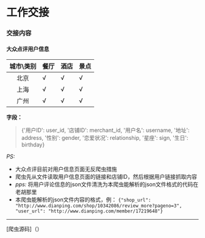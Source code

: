 工作交接
===
### 交接内容
#### **大众点评用户信息**
|城市\类别|餐厅|酒店|景点|
|:-:|-|-|-|
|北京|√|√|√|
|上海|√|√|√
|广州|√|√|√
**字段：**
>{'用户ID': user_id, '店铺ID': merchant_id, '用户名': username, '地址': address, '性别': gender, '恋爱状况': relationship, '星座': sign, '生日': birthday}

*PS:*
* 大众点评目前对用户信息页面无反爬虫措施
*  爬虫先从文件读取用户信息页面的链接和店铺ID，然后根据用户链接抓取内容
* *pps:* 将用户评论信息的json文件清洗为本爬虫能解析的json文件格式的代码在老胡那里
* 本爬虫能解析的json文件内容的格式，例：
`{"shop_url": "http://www.dianping.com/shop/10342086/review_more?pageno=3", "user_url": "http://www.dianping.com/member/17219648"}`

---
[爬虫源码]（）

